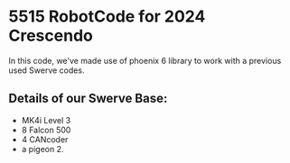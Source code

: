 # 5515 RobotCode for 2024 Crescendo

In this code, we've made use of phoenix 6 library to work with a previous used Swerve codes.

## Details of our Swerve Base:
- MK4i Level 3
- 8 Falcon 500
- 4 CANcoder
- a pigeon 2. 
